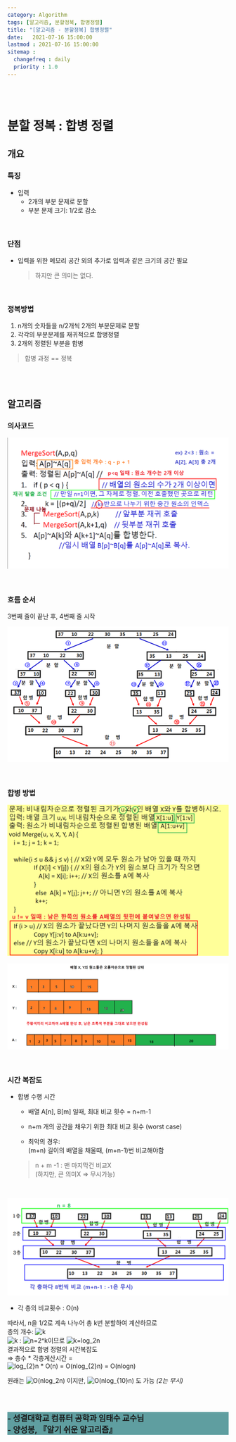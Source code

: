 ```yaml
---
category: Algorithm
tags: [알고리즘, 분할정복, 합병정렬]
title: "[알고리즘 - 분할정복] 합병정렬"
date:   2021-07-16 15:00:00 
lastmod : 2021-07-16 15:00:00
sitemap :
  changefreq : daily
  priority : 1.0
---
```


<br/><br/>

# 분할 정복 : 합병 정렬

## 개요

### 특징

- 입력
  - 2개의 부분 문제로 분할
  - 부분 문제 크기: 1/2로 감소

<br>

### 단점

- 입력을 위한 메모리 공간 외의 추가로 입력과 같은 크기의 공간 필요
  > 하지만 큰 의미는 없다.

<br>

### 정복방법

1. n개의 숫자들을 n/2개씩 2개의 부분문제로 분할
2. 각각의 부분문제를 재귀적으로 합병정렬
3. 2개의 정렬된 부분을 합병

> 합병 과정 == 정복

<br><br>

## 알고리즘

### 의사코드

![의사코드](/assets/img/2021-07-16-ALGORITHM_MergeSort/ALC44BC.png)

<br>

### 흐름 순서

3번째 줄이 끝난 후, 4번째 줄 시작

![흐름순서](/assets/img/2021-07-16-ALGORITHM_MergeSort/Untitled_22.png)

<br>

### 합병 방법

![흐름순서1](/assets/img/2021-07-16-ALGORITHM_MergeSort/ALCDEED.png)

![흐름순서2](/assets/img/2021-07-16-ALGORITHM_MergeSort/Untitled_23.png)

<br>

### 시간 복잡도

- 합병 수행 시간
  - 배열 A[n], B[m] 일때, 최대 비교 횟수 = n+m-1

  - n+m 개의 공간을 채우기 위한 최대 비교 횟수 (worst case) 

  - 최악의 경우:  
  (m+n) 길이의 배열을 채울때, (m+n-1)번 비교해야함

  > n + m -1 : 맨 마지막건 비교X  
(하지만, 큰 의미X ⇒ 무시가능)

<br>

![시간복잡도](/assets/img/2021-07-16-ALGORITHM_MergeSort/Untitled_24.png)

- 각 층의 비교횟수 : O(n)

따라서, n을 1/2로 계속 나누어 총 k번 분할하여 계산하므로  
층의 개수: ![k](https://latex.codecogs.com/svg.image?k)  
![k](https://latex.codecogs.com/svg.image?k) : ![n=2^k](https://latex.codecogs.com/svg.image?n=2^{k})이므로 ![k=log_2n](https://latex.codecogs.com/svg.image?k=log_{2}n)  
결과적으로 합병 정렬의 시간복잡도  
⇒ 층수 * 각층계산시간 =  
![log_{2}n * O(n) = O(nlog_{2}n) = O(nlogn)](https://latex.codecogs.com/svg.image?log_{2}n&space;*&space;O(n)&space;=&space;O(nlog_{2}n)&space;=&space;O(nlogn))

원래는 ![O(nlog_2n)](https://latex.codecogs.com/svg.image?O(nlog_{2}n)) 이지만, ![O(nlog_{10}n)](https://latex.codecogs.com/svg.image?O(nlog_{10}n)) 도 가능
*(2는 무시)*

<br><br>

<div style="background-color: cadetblue;font-weight: bold;font-size: large;">
- 성결대학교 컴퓨터 공학과 임태수 교수님 <br>
- 양성봉, 『알기 쉬운 알고리즘』<br>
</div>
